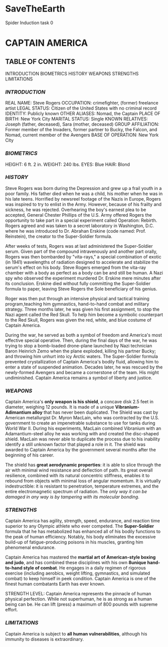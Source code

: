 # SaveTheEarth
Spider Induction task 0
# **CAPTAIN AMERICA**

## TABLE OF CONTENTS

INTRODUCTION
BIOMETRICS
HISTORY
WEAPONS
STRENGTHS
LIMITATIONS


### *INTRODUCTION*

REAL NAME: Steve Rogers
OCCUPATION: crimefighter, (former) freelance artist
LEGAL STATUS: Citizen of the United States with no criminal record
IDENTITY: Publicly known
OTHER ALIASES: Nomad, the Captain
PLACE OF BIRTH: New York City
MARITAL STATUS: Single
KNOWN RELATIVES: Joseph (father, deceased), Sara (mother, deceased)
GROUP AFFILIATION: Former member of the Invaders, former partner to Bucky, the Falcon, and Nomad, current member of the Avengers
BASE OF OPERATION: New York City


### *BIOMETRICS*

HEIGHT: 6 ft. 2 in.
WEIGHT: 240 lbs.
EYES: Blue
HAIR: Blond


### *HISTORY*

Steve Rogers was born during the Depression and grew up a frail youth in a poor family. His father died when he was a child, his mother when he was in his late teens. Horrified by newsreel footage of the Nazis in Europe, Rogers was inspired to try to enlist in the Army. However, because of his frailty and sickness, he was rejected. Overhearing the boy's earnest plea to be accepted, General Chester Phillips of the U.S. Army offered Rogers the opportunity to take part in a special experiment called Operation: Rebirth. Rogers agreed and was taken to a secret laboratory in Washington, D.C. where he was introduced to Dr. Abrahan Erskine (code named: Prof. Reinstein), the creator to the Super-Soldier formula.

After weeks of tests, Rogers was at last administered the Super-Soldier serum. Given part of the compound intravenously and another part orally, Rogers was then bombarded by "vita-rays," a special combination of exotic (in 1941) wavelengths of radiation designed to accelerate and stabilize the serum's effect on his body. Steve Rogers emerged from the vita-ray chamber with a body as perfect as a body can be and still be human. A Nazi spy who observed the experiment murdered Dr. Erskine mere minutes after its conclusion. Erskine died without fully committing the Super-Soldier formula to paper, leaving Steve Rogers the Sole beneficiary of his genius.

Roger was then put through an intensive physical and tactical training program,teaching him gymnastics, hand-to-hand combat and military strategy. Three months later, he was given his first assignment, to stop the Nazi agent called the Red Skull. To help him become a symbolic counterpart to the Red Skull, Rogers was given the red, white, and blue costume of Captain America.

During the war, he served as both a symbol of freedom and America's most effective special operative. Then, during the final days of the war, he was trying to stop a bomb-loaded drone-plane launched by Nazi technician Baron Heinrich Zemo when the plane exploded, killing his partner Bucky; and throwing him unhurt into icy Arctic waters. The Super-Soldier formula prevented crystallization of Captain America's bodily fluid, allowing him to enter a state of suspended animation. Decades later, he was rescued by the newly-formed Avengers and became a cornerstone of the team. His might undiminished. Captain America remains a symbol of liberty and justice.

### *WEAPONS*

Captain America's **only weapon is his shield**, a concave disk 2.5 feet in diameter, weighing 12 pounds. It is made of a unique **Vibranium-Adimantium alloy** that has never been duplicated. The Shield was cast by American metallurgist Dr. Myron MacLain, who was contracted by the U.S. government to create an impenetrable substance to use for tanks during World War II. During his experiments, MacLain combined Vibranium with an Adamantium-steel alloy he was working with and created the disc-shaped shield. MacLain was never able to duplicate the process due to his inability identify a still unknown factor that played a role in it. The shield was awarded to Captain America by the government several months after the beginning of his career.

The shield has **great aerodynamic properties**: it is able to slice through the air with minimal wind resistance and deflection of path. Its great overall resilience, combined with its natural concentric stiffness, enables it to rebound from objects with minimal loss of angular momentum. It is virtually indestructible: it is resistant to penetration, temperature extremes, and the entire electromagnetic spectrum of radiation. The *only way it can be damaged in any way is by tampering with its molecular bonding*.


### *STRENGTHS*

 Captain America has agility, strength, speed, endurance, and reaction time superior to any Olympic athlete who ever competed. The **Super-Soldier** formula that he has metabolized has enhanced all of his bodily functions to the peak of human efficiency. Notably, his body eliminates the excessive build-up of fatigue-producing poisons in his muscles, granting him phenomenal endurance.

Captain America has mastered the **martial art of American-style boxing and judo**, and has combined these disciplines with his own **8unique hand-to-hand style of combat**. He engages in a daily regimen of rigorous exercise (including aerobics, weight lifting, gymnastics, and simulated combat) to keep himself in peek condition. Captain America is one of the finest human combatants Earth has ever known.

STRENGTH LEVEL: Captain America represents the pinnacle of human physical perfection. While not superhuman, he is as strong as a human being can be. He can lift (press) a maximum of 800 pounds with supreme effort.

### *LIMITATIONS*

Captain America is subject to **all human vulnerabilities**, although his immunity to diseases is extraordinary.
